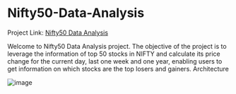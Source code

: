 # Nifty50-Data-Analysis
Project Link: [Nifty50 Data Analysis](https://lookerstudio.google.com/u/1/reporting/bbafb746-adf8-4a30-b7ed-65a809c9215b/page/JVgvE)

Welcome to Nifty50 Data Analysis project. The objective of the project is to leverage the information of top 50 stocks in NIFTY and calculate its price change for the current day, last one week and one year, enabling users to get information on which stocks are the top losers and gainers.
Architecture

![image](https://github.com/user-attachments/assets/1cc8ed3c-40ee-45ff-9956-372faf914f04)
